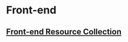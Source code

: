# Front-end

## [Front-end Resource Collection](https://github.com/Dream4ever/Coding-Life/blob/master/Front-End/Front-end%20Resource%20Collection.md)
